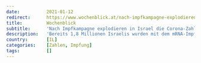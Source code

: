 ```yaml
---
date:          2021-01-12
redirect:      https://www.wochenblick.at/nach-impfkampagne-explodieren-in-israel-die-corona-zahlen/
title:         Wochenblick
subtitle:      'Nach Impfkampagne explodieren in Israel die Corona-Zahlen'
description:   'Bereits 1,8 Millionen Israelis wurden mit dem mRNA-Impfstoff gegen Corona geimpft. Trotzdem scheinen die Infektionszahlen zu explodieren...'
country:       [IL]
categories:    [Zahlen, Impfung]
tags:          []
---
```

